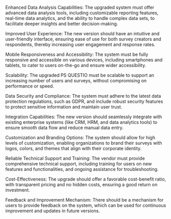 Enhanced Data Analysis Capabilities: The upgraded system must offer advanced data analysis tools, including customizable reporting features, real-time data analytics, and the ability to handle complex data sets, to facilitate deeper insights and better decision-making.

Improved User Experience: The new version should have an intuitive and user-friendly interface, ensuring ease of use for both survey creators and respondents, thereby increasing user engagement and response rates.

Mobile Responsiveness and Accessibility: The system must be fully responsive and accessible on various devices, including smartphones and tablets, to cater to users on-the-go and ensure wider accessibility.

Scalability: The upgraded PS QUESTIO must be scalable to support an increasing number of users and surveys, without compromising on performance or speed.

Data Security and Compliance: The system must adhere to the latest data protection regulations, such as GDPR, and include robust security features to protect sensitive information and maintain user trust.

Integration Capabilities: The new version should seamlessly integrate with existing enterprise systems (like CRM, HRM, and data analytics tools) to ensure smooth data flow and reduce manual data entry.

Customization and Branding Options: The system should allow for high levels of customization, enabling organizations to brand their surveys with logos, colors, and themes that align with their corporate identity.

Reliable Technical Support and Training: The vendor must provide comprehensive technical support, including training for users on new features and functionalities, and ongoing assistance for troubleshooting.

Cost-Effectiveness: The upgrade should offer a favorable cost-benefit ratio, with transparent pricing and no hidden costs, ensuring a good return on investment.

Feedback and Improvement Mechanism: There should be a mechanism for users to provide feedback on the system, which can be used for continuous improvement and updates in future versions.
